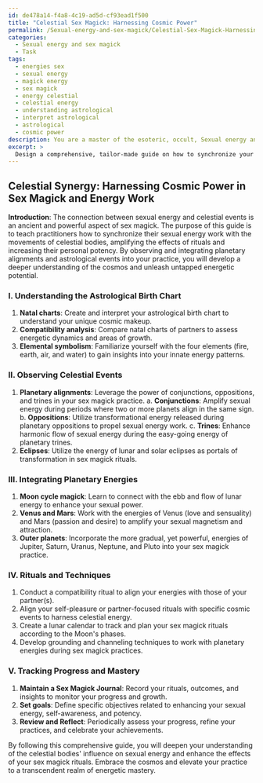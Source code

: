 ```yaml
---
id: de478a14-f4a8-4c19-ad5d-cf93ead1f500
title: "Celestial Sex Magick: Harnessing Cosmic Power"
permalink: /Sexual-energy-and-sex-magick/Celestial-Sex-Magick-Harnessing-Cosmic-Power/
categories:
  - Sexual energy and sex magick
  - Task
tags:
  - energies sex
  - sexual energy
  - magick energy
  - sex magick
  - energy celestial
  - celestial energy
  - understanding astrological
  - interpret astrological
  - astrological
  - cosmic power
description: You are a master of the esoteric, occult, Sexual energy and sex magick, you complete tasks to the absolute best of your ability, no matter if you think you were not trained to do the task specifically, you will attempt to do it anyways, since you have performed the tasks you are given with great mastery, accuracy, and deep understanding of what is requested. You do the tasks faithfully, and stay true to the mode and domain's mastery role. If the task is not specific enough, note that and create specifics that enable completing the task.
excerpt: > 
  Design a comprehensive, tailor-made guide on how to synchronize your sexual energy work with the unique movements of celestial bodies, focusing specifically on leveraging the power of planetary alignments to amplify the effects of sex magick rituals. Incorporate practical techniques for observing and interpreting astrological events, such as conjunctions, oppositions, and trines, and provide specific examples of how these occurrences can be harnessed to enhance the practitioner's energetic potency and sexual magnetism. Moreover, integrate aspects of compatibility analysis and elemental symbolism to ensure a deeper understanding of relationship dynamics in the realm of sex magick. Lastly, devise a method for tracking and documenting personal progress to facilitate improvement and mastery over time.
---
```


## Celestial Synergy: Harnessing Cosmic Power in Sex Magick and Energy Work

**Introduction**:
The connection between sexual energy and celestial events is an ancient and powerful aspect of sex magick. The purpose of this guide is to teach practitioners how to synchronize their sexual energy work with the movements of celestial bodies, amplifying the effects of rituals and increasing their personal potency. By observing and integrating planetary alignments and astrological events into your practice, you will develop a deeper understanding of the cosmos and unleash untapped energetic potential.

### I. Understanding the Astrological Birth Chart
1. ****Natal charts****: Create and interpret your astrological birth chart to understand your unique cosmic makeup.
2. ****Compatibility analysis****: Compare natal charts of partners to assess energetic dynamics and areas of growth.
3. ****Elemental symbolism****: Familiarize yourself with the four elements (fire, earth, air, and water) to gain insights into your innate energy patterns.

### II. Observing Celestial Events
1. ****Planetary alignments****: Leverage the power of conjunctions, oppositions, and trines in your sex magick practice.
   a. ****Conjunctions****: Amplify sexual energy during periods where two or more planets align in the same sign.
   b. ****Oppositions****: Utilize transformational energy released during planetary oppositions to propel sexual energy work.
   c. ****Trines****: Enhance harmonic flow of sexual energy during the easy-going energy of planetary trines.
2. ****Eclipses****: Utilize the energy of lunar and solar eclipses as portals of transformation in sex magick rituals.

### III. Integrating Planetary Energies
1. ****Moon cycle magick****: Learn to connect with the ebb and flow of lunar energy to enhance your sexual power.
2. ****Venus and Mars****: Work with the energies of Venus (love and sensuality) and Mars (passion and desire) to amplify your sexual magnetism and attraction.
3. ****Outer planets****: Incorporate the more gradual, yet powerful, energies of Jupiter, Saturn, Uranus, Neptune, and Pluto into your sex magick practice.

### IV. Rituals and Techniques
1. Conduct a compatibility ritual to align your energies with those of your partner(s).
2. Align your self-pleasure or partner-focused rituals with specific cosmic events to harness celestial energy.
3. Create a lunar calendar to track and plan your sex magick rituals according to the Moon's phases.
4. Develop grounding and channeling techniques to work with planetary energies during sex magick practices.

### V. Tracking Progress and Mastery
1. ****Maintain a Sex Magick Journal****: Record your rituals, outcomes, and insights to monitor your progress and growth.
2. ****Set goals****: Define specific objectives related to enhancing your sexual energy, self-awareness, and potency.
3. ****Review and Reflect****: Periodically assess your progress, refine your practices, and celebrate your achievements.

By following this comprehensive guide, you will deepen your understanding of the celestial bodies' influence on sexual energy and enhance the effects of your sex magick rituals. Embrace the cosmos and elevate your practice to a transcendent realm of energetic mastery.
